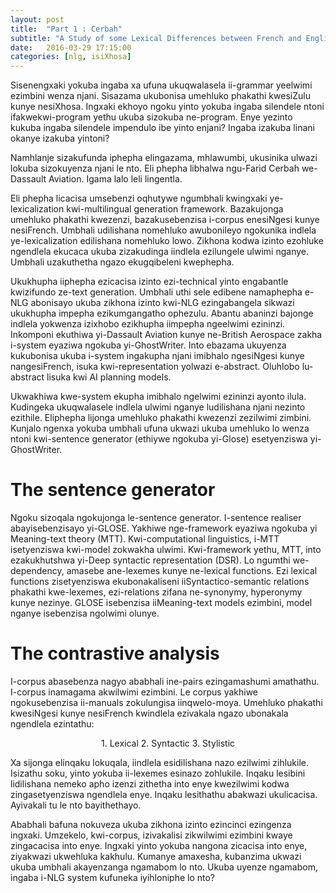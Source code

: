 ```yaml
---
layout: post
title:  "Part 1 : Cerbah"
subtitle: "A Study of some Lexical Differences between French and English Instructions in a Multilingual Generation Framework by Farid Cerbah"
date:   2016-03-29 17:15:00
categories: [nlg, isiXhosa]
---
```


Sisenengxaki yokuba ingaba xa ufuna ukuqwalasela ii-grammar yeelwimi
ezimbini wenza njani. Sisazama ukubonisa umehluko phakathi kwesiZulu
kunye nesiXhosa. Ingxaki ekhoyo ngoku yinto yokuba ingaba silendele
ntoni ifakwekwi-program yethu ukuba sizokuba ne-program. Enye yezinto
kukuba ingaba silendele impendulo ibe yinto enjani? Ingaba izakuba
linani okanye izakuba yintoni?


Namhlanje sizakufunda iphepha elingazama, mhlawumbi, ukusinika ulwazi
lokuba sizokuyenza njani le nto. Eli phepha libhalwa ngu-Farid Cerbah
we-Dassault Aviation. Igama lalo leli lingentla.


Eli phepha licacisa umsebenzi oqhutywe ngumbhali kwingxaki ye-lexicalization
kwi-multilingual generation framework. Bazakujonga umehluko phakathi kwezenzi, bazakusebenzisa i-corpus enesiNgesi kunye nesiFrench. Umbhali udilishana
nomehluko awubonileyo ngokunika indlela ye-lexicalization edilishana nomehluko
lowo. Zikhona kodwa izinto ezohluke ngendlela ekucaca ukuba zizakudinga iindlela ezilungele ulwimi nganye. Umbhali uzakuthetha ngazo ekugqibeleni kwephepha.


Ukukhupha iiphepha ezicacisa izinto ezi-technical yinto engabantle kwizifundo
ze-text generation. Umbhali uthi sele edibene namaphepha e-NLG abonisayo ukuba zikhona izinto kwi-NLG ezingabangela sikwazi ukukhupha impepha ezikumgangatho ophezulu. Abantu abaninzi bajonge indlela yokwenza izixhobo ezikhupha iimpepha ngeelwimi ezininzi. Inkomponi ekuthiwa yi-Dassault Aviation kunye ne-British Aerospace zakha i-system eyaziwa ngokuba yi-GhostWriter. Into ebazama ukuyenza kukubonisa ukuba i-system ingakupha njani imibhalo ngesiNgesi kunye nangesiFrench, isuka kwi-representation yolwazi e-abstract. Oluhlobo lu-abstract lisuka kwi AI planning models.


Ukwakhiwa kwe-system ekupha imibhalo ngelwimi ezininzi ayonto ilula. Kudingeka ukuqwalasele indlela ulwimi nganye ludilishana njani nezinto ezithile. Eliphepha lijonga umehluko phakathi kwezenzi zezilwimi zimbini.
Kunjalo ngenxa yokuba umbhali ufuna ukwazi ukuba umehluko lo wenza ntoni
kwi-sentence generator (ethiywe ngokuba yi-Glose) esetyenziswa yi-GhostWriter.


# The sentence generator

Ngoku sizoqala ngokujonga le-sentence generator. I-sentence realiser abayisebenzisayo yi-GLOSE. Yakhiwe nge-framework eyaziwa ngokuba yi Meaning-text theory (MTT). Kwi-computational linguistics, i-MTT isetyenziswa kwi-model zokwakha ulwimi. Kwi-framework yethu, MTT, into ezakukhutshwa yi-Deep syntactic representation (DSR). Lo ngumthi we-dependency, amasebe ane-lexemes kunye ne-lexical functions. Ezi lexical functions zisetyenziswa ekubonakaliseni iiSyntactico-semantic relations phakathi kwe-lexemes, ezi-relations zifana ne-synonymy, hyperonymy kunye nezinye. GLOSE isebenzisa iiMeaning-text models ezimbini, model nganye isebenzisa ngolwimi olunye.


# The contrastive analysis

I-corpus abasebenza nagyo ababhali ine-pairs ezingamashumi amathathu. I-corpus inamagama akwilwimi ezimbini. Le corpus yakhiwe ngokusebenzisa ii-manuals zokulungisa iinqwelo-moya. Umehluko phakathi kwesiNgesi kunye nesiFrench kwindlela ezivakala ngazo ubonakala ngendlela ezintathu:

<center>
	1. Lexical
	2. Syntactic
	3. Stylistic
</center>

Xa sijonga elinqaku lokuqala, iindlela esidilishana nazo ezilwimi zihlukile. Isizathu soku, yinto yokuba ii-lexemes esinazo zohlukile. Inqaku lesibini lidilishana
nemeko apho izenzi zithetha into enye kwezilwimi kodwa zingasetyenziswa ngendlela enye. Inqaku lesithathu abakwazi ukulicacisa. Ayivakali tu le nto bayithethayo.

Ababhali bafuna nokuveza ukuba zikhona izinto ezincinci ezingenza ingxaki. Umzekelo, kwi-corpus, izivakalisi zikwilwimi ezimbini kwaye zingacacisa into enye. Ingxaki yinto yokuba nangona zicacisa into enye, ziyakwazi ukwehluka kakhulu. Kumanye amaxesha, kubanzima ukwazi ukuba umbhali akayenzanga ngamabom lo nto. Ukuba uyenze ngamabom, ingaba i-NLG system kufuneka iyihloniphe lo nto?